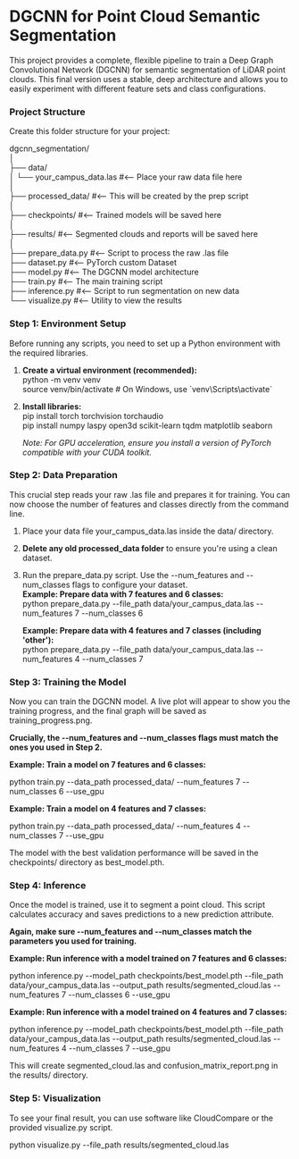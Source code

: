 # **DGCNN for Point Cloud Semantic Segmentation**

This project provides a complete, flexible pipeline to train a Deep Graph Convolutional Network (DGCNN) for semantic segmentation of LiDAR point clouds. This final version uses a stable, deep architecture and allows you to easily experiment with different feature sets and class configurations.

### **Project Structure**

Create this folder structure for your project:

dgcnn\_segmentation/  
│  
├── data/  
│   └── your\_campus\_data.las  \#\<-- Place your raw data file here  
│  
├── processed\_data/           \#\<-- This will be created by the prep script  
│  
├── checkpoints/              \#\<-- Trained models will be saved here  
│  
├── results/                  \#\<-- Segmented clouds and reports will be saved here  
│  
├── prepare\_data.py           \#\<-- Script to process the raw .las file  
├── dataset.py                \#\<-- PyTorch custom Dataset  
├── model.py                  \#\<-- The DGCNN model architecture  
├── train.py                  \#\<-- The main training script  
├── inference.py              \#\<-- Script to run segmentation on new data  
└── visualize.py              \#\<-- Utility to view the results

### **Step 1: Environment Setup**

Before running any scripts, you need to set up a Python environment with the required libraries.

1. **Create a virtual environment (recommended):**  
   python \-m venv venv  
   source venv/bin/activate  \# On Windows, use \`venv\\Scripts\\activate\`

2. **Install libraries:**  
   pip install torch torchvision torchaudio  
   pip install numpy laspy open3d scikit-learn tqdm matplotlib seaborn

   *Note: For GPU acceleration, ensure you install a version of PyTorch compatible with your CUDA toolkit.*

### **Step 2: Data Preparation**

This crucial step reads your raw .las file and prepares it for training. You can now choose the number of features and classes directly from the command line.

1. Place your data file your\_campus\_data.las inside the data/ directory.  
2. **Delete any old processed\_data folder** to ensure you're using a clean dataset.  
3. Run the prepare\_data.py script. Use the \--num\_features and \--num\_classes flags to configure your dataset.  
   **Example: Prepare data with 7 features and 6 classes:**  
   python prepare\_data.py \--file\_path data/your\_campus\_data.las \--num\_features 7 \--num\_classes 6

   **Example: Prepare data with 4 features and 7 classes (including 'other'):**  
   python prepare\_data.py \--file\_path data/your\_campus\_data.las \--num\_features 4 \--num\_classes 7

### **Step 3: Training the Model**

Now you can train the DGCNN model. A live plot will appear to show you the training progress, and the final graph will be saved as training\_progress.png.

**Crucially, the \--num\_features and \--num\_classes flags must match the ones you used in Step 2\.**

**Example: Train a model on 7 features and 6 classes:**

python train.py \--data\_path processed\_data/ \--num\_features 7 \--num\_classes 6 \--use\_gpu

**Example: Train a model on 4 features and 7 classes:**

python train.py \--data\_path processed\_data/ \--num\_features 4 \--num\_classes 7 \--use\_gpu

The model with the best validation performance will be saved in the checkpoints/ directory as best\_model.pth.

### **Step 4: Inference**

Once the model is trained, use it to segment a point cloud. This script calculates accuracy and saves predictions to a new prediction attribute.

**Again, make sure \--num\_features and \--num\_classes match the parameters you used for training.**

**Example: Run inference with a model trained on 7 features and 6 classes:**

python inference.py \--model\_path checkpoints/best\_model.pth \--file\_path data/your\_campus\_data.las \--output\_path results/segmented\_cloud.las \--num\_features 7 \--num\_classes 6 \--use\_gpu

**Example: Run inference with a model trained on 4 features and 7 classes:**

python inference.py \--model\_path checkpoints/best\_model.pth \--file\_path data/your\_campus\_data.las \--output\_path results/segmented\_cloud.las \--num\_features 4 \--num\_classes 7 \--use\_gpu

This will create segmented\_cloud.las and confusion\_matrix\_report.png in the results/ directory.

### **Step 5: Visualization**

To see your final result, you can use software like CloudCompare or the provided visualize.py script.

python visualize.py \--file\_path results/segmented\_cloud.las  
